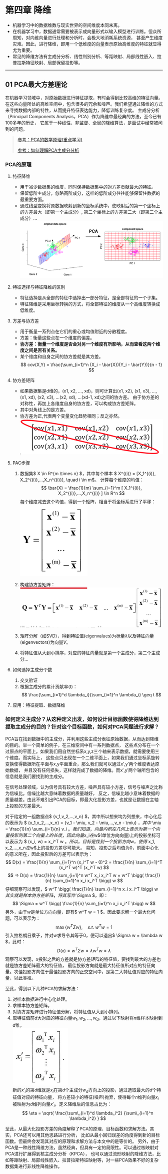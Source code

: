 # 第四章 降维
- 机器学习中的数据维数与现实世界的空间维度本同末离。
- 在机器学习中，数据通常需要被表示成向量形式以输入模型进行训练。但众所周知，对向维向量进行处理和分析时，会极大地消耗系统资源，
甚至产生维度灾难。因此，进行降维，即用一个低维度的向量表示原始高维度的特征就显得尤为重要。
- 常见的降维方法有主成分分析、线性判别分析、等距映射、局部线性嵌入、拉普拉斯特征映射、局部保留投影等。
----
## 01 PCA最大方差理论
在机器学习领域中，对原始数据进行特征提取，有时会得到比较高维的特征向量。
在这些向量所处的高维空间中，包含很多的冗余和噪声。我们希望通过降维的方式来寻找数据内部的特性，从而提升特征表达能力，降低训练复杂度。
主成分分析（Principal Components Analysis，PCA）作为降维中最经典的方法，至今已有100多年的历史，
它属于一种线性、非监督、全局的降维算法，是面试中经常被问到的问题。

> [参考：PCA的数学原理(重点学习)](https://zhuanlan.zhihu.com/p/21580949)
>
> [参考：如何理解PCA主成分分析](https://www.zhihu.com/question/41120789/answer/481966094)

### PCA的原理
1. 特征降维
    - 用于减少数据集的维度，同时保持数据集中的对方差贡献最大的特征。
    - 保留低阶主成分，忽略高阶成分，这样的低阶成分往往能够保留住数据的最重要方面。
    - 通过线型变换将原数据映射到新的坐标系统中，使映射后的第一个坐标上的方差最大（即第一个主成分）,
    第二个坐标上的方差第二大（即第二个主成分）...<br>
    ![](https://github.com/pchen12567/picture_store/blob/master/Interview/PCA_01.png?raw=true)

2. 特征选择与特征降维的区别
    - 特征选择是从全部的特征中选择出一部分特征，是全部特征的一个子集。
    - 特征降维是采用坐标转换的方式，将全部特征的维度从一个高维度转换成低维度。

3. 方差与协方差
    - 用于衡量一系列点在它们的重心或均值附近的分散程度。
    - 方差：衡量这些点在一个维度的偏差。
    - **协方差：衡量一个维度是否会对另一个维度有所影响，从而查看这两个维度之间是否有关系。**
    - 某个维度和自身之间的协方差就是其方差。
    $$ cov(X,Y) =  \frac{\sum_{i=1}^n (X_i - \bar{X})(Y_i - \bar{Y})}{n - 1} $$

4. 协方差矩阵
    - 如果数据集是d维的，(x1, x2, …, xd)，则可计算出(x1, x2), (x1, x3), …, (x1, xd), (x2, x3), …(x2, xd), …(xd-1, xd)之间的协方差。
    由于协方差的对称性，再加上各维度自身的协方差，可以构成协方差矩阵。
    - 其中对角线上的是方差。
    - 协方差为正,代表两个变量变化趋势相同；反之亦然。<br>
    ![](https://github.com/pchen12567/picture_store/blob/master/Interview/PCA_02.png?raw=true)

5. PAC步骤
    1. 数据集$ X \in R^{m \times n} $，其中每个样本 $ X^{(i)} = [X_1^{(i)}, X_2^{(i)},...,X_n^{(i)}], \quad i \in m$。
    计算每个维度的均值：
    $$ \bar{X} = \frac{1}{m} \sum_{i=1}^m [ X_1^{(i)}, X_2^{(i)},...,X_n^{(i)} ] \in R^n $$
    每个维度减去这个均值，得到一个矩阵，相当于将坐标系进行了平移：<br>
    ![](https://github.com/pchen12567/picture_store/blob/master/Interview/PCA_03.png?raw=true)
    
    2. 构建协方差矩阵：<br>
    ![](https://github.com/pchen12567/picture_store/blob/master/Interview/PCA_04.png?raw=true)
    
    3. 矩阵分解（如SVD），得到特征值(eigenvalues)为标量$\lambda$以及特征向量(eigenvectors)为向量$V$。
    
    4. 将特征值从大到小排序，对应的特征向量就是第一个主成分，第二个主成分...

6. 如何选择主成分个数
    1. 交叉验证
    2. 根据主成分的累计贡献率(t)：
    $$ \frac{\sum_{i=1}^d \lambda_i}{\sum_{i=1}^n \lambda_i} \geq t $$

7. 应用：特征提取、数据降维
    
### 如何定义主成分？从这种定义出发，如何设计目标函数使得降维达到提取主成分的目的？针对这个目标函数，如何对PCA问题进行求解？
PCA旨在找到数据中的主成分，并利用这些主成分表征原始数据，从而达到降维的目的。举一个简单的例子，在三维空间中有一系列数据点，
这些点分布在一个过原点的平面上。如果我们用自然坐标系x,y,z三个轴来表示数据，就需要使用三个维度。而实际上，
这些点只出现在一个二维平面上，如果我们通过坐标系旋转变换使得数据所在平面与x,y平面重合，那么我们就可以通过x′,y′两个维度表达原始数据，
并且没有任何损失，这样就完成了数据的降维。而x′,y′两个轴所包含的信息就是我们要找到的主成分。

在信号处理领域，认为信号具有较大方差，噪声具有较小方差，信号与噪声之比称为信噪比。信噪比越大意味着数据的质量越好，
反之，信噪比越小意味着数据的质量越差。由此不难引出PCA的目标，即最大化投影方差，也就是让数据在主轴上投影的方差最大。

对于给定的一组数据点$ {v_1,v_2,...,v_n} $，其中所以想来均为列想来，中心化后的表示为
$ {x_1,x_2,...,x_n} = {v_1 - \miu, v_2 - \miu,...,v_n - \miu} $，其中$ \miu = \frac{1}{n} \sum_{i=1}{n} v_i $。
我们知道，向量内积在几何上表示为第一个向量投影到第二个向量上的长度，因此向量$x_i$在$w$(单位方向向量)上的投影坐标可以表示为
$ (x_i, w) = x_i^T w $。所以，目标是找到一个投影方向$w$，使得$ x_1, x_2,...,x_n$在$w$上的投影方差尽可能大。
易知，投影之后均值为0，前面中心化的意义所在，因此投影后的方差可以表示为：
$$ D(x) = \frac{1}{n} \sum_{i=1}^n (x_i^T w - 0)^2 = \frac{1}{n} \sum_{i=1}^T (x_i^T w)^T (x_i^T w) $$
$$ => D(x) = \frac{1}{n} \sum_{i=1}^n w^T x_i x_i^T w = w^T \bigg( \frac{1}{n} \sum_{i=1}^n x_i x_i^T \bigg) w $$
仔细观察可以发现，$ w^T \bigg( \frac{1}{n} \sum_{i=1}^n x_i x_i^T \bigg) w $其实就是样本协方差矩阵，将其写作$ \Sigma $，即：
$$ \Sigma = w^T \bigg( \frac{1}{n} \sum_{i=1}^n x_i x_i^T \bigg) w $$
另外，由于$w$是单位方向向量，即有$ w^T w = 1 $。因此要求解一个最大化问题，可以表示为：
$$ \max \lbrace w^T \Sigma w \rbrace, \quad s.t.\ w^T w = 1 $$
引入拉格朗日乘子，并对$w$求导令其等于0，便可以退出$ \Sigma w = \lambda w $，此时：
$$ D(x) =w^T \Sigma w = \lambda w^T w = \lambda $$
观察可以发现，$x$投影之后的方差就是协方差矩阵的特征值，要找到最大的方差也就是协方差矩阵最大的特征值，
最佳投影方向就是最大特征值所对应的特征向量。次佳投影方向位于最佳投影方向的正交空间中，是第二大特征值对应的特征向量，以此类推。

至此，得到以下几种PCA的求解方法：
1. 对样本数据进行中心化处理。
2. 求样本协方差矩阵。
3. 对协方差矩阵进行特征值分解，将特征值从大到小排列。
4. 取特征值前$d$大对应的特征向量$w_1,w_2,...,w_d$，通过以下映射将$n$维样本映射到$d$维。<br>
![](https://github.com/pchen12567/picture_store/blob/master/Interview/PCA_05.png?raw=true)<br>
新的$x'_i$的第$d$维就是$x_i$在第$d$个主成分$w_d$方向上的投影，通过选取最大的$d$个特征值对应的特征向量，
将方差较小的特征(噪声)抛弃，使得每个$n$维列向量$x_i$被映射为$d$维列向量$x'_i$，定义降维后的信息占比为：
$$ \eta = \sqrt{ \frac{\sum\_{i=1}^d \lambda_i^2} {\sum\_{i=1}^n \lambda_i^2} } $$

至此，从最大化投影方差的角度解释了PCA的原理、目标函数和求解方法。其实，PCA还可以用其他思路进行分析，
比如从最小回归误差的角度得到新的目标函数。但最终会发现其对应的原理和求解方法与本文中的是等价的。
另外，由于PCA是一种线性降维方法，虽然经典，但具有一定的局限性。可以通过核映射对PCA进行扩展得到核主成分分析（KPCA），
也可以通过流形映射的降维方法，比如等距映射、局部线性嵌入、拉普拉斯特征映射等，对一些PCA效果不好的复杂数据集进行非线性降维操作。